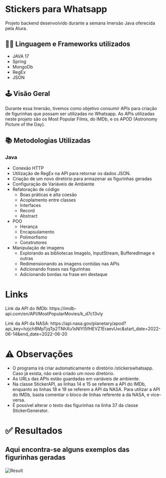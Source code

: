 
# Stickers para Whatsapp 
Projeto backend desenvolvido durante a semana Imersão Java oferecida pela Alura.

## 👩‍💻 Linguagem e Frameworks utilizados
* JAVA 17
* Spring
* MongoDb
* RegEx
* JSON

## 🕹️ Visão Geral
Durante essa Imersão, tivemos como objetivo consumir APIs para criação de figurinhas que possam ser utilizadas no Whatsapp. As APIs utilizadas neste projeto são os Most Popular Films, do IMDb, e os APOD (Astronomy Picture of the Day).

## 📚 Metodologias Utilizadas
### Java
* Conexão HTTP
* Utilização de RegEx na API para retornar os dados JSON.
* Criação de um novo diretório para armazenar as figurinhas geradas
* Configuração de Variáveis de Ambiente
* Refatoração de código
  * Boas práticas e alta coesão
  * Acoplamento entre classes
  * Interfaces
  * Record
  * Abstract
* POO
  * Herança
  * Encapsulamento
  * Polimorfismo
  * Construtores
* Manipulação de imagens
  * Explorando as bibliotecas ImageIo, InputStream, BufferedImage e outras
  * Redimensionando as imagens contidas nas APIs
  * Adicionando frases nas figurinhas  
  * Adicionando bordas na frase em destaque

# Links
<p>Link da API do IMDb: https://imdb-api.com/en/API/MostPopularMovies/k_d7c13vly</p>
<p>Link da API da NASA: https://api.nasa.gov/planetary/apod?api_key=hzjch8MpTjqTp2TNhXu1sNlYI5fHEVZ1EraevUxc&start_date=2022-06-14&end_date=2022-06-20</p>

# ⚠️ Observações
* O programa irá criar automaticamente o diretório /stickerswhatsapp. Caso já exista, não será criado um novo diretório.
* As URLs das APIs estão guardadas em variáveis de ambiente.
* Na classe StickerAPI, as linhas 14 e 15 se referem a API do IMDb, enquanto as linhas 18 e 19 se referem a API da NASA. Para utilizar a API do IMDb, basta comentar o bloco de linhas referente a da NASA, e vice-versa.
* É possível alterar o texto das figurinhas na linha 37 da classe StickerGenerator.

# ✅ Resultados
## <p>Aqui encontra-se alguns exemplos das figurinhas geradas</p>
![Result](https://user-images.githubusercontent.com/115672410/230679778-dc8d5e18-e614-467e-8c89-7b265e3ed66c.jpeg)



